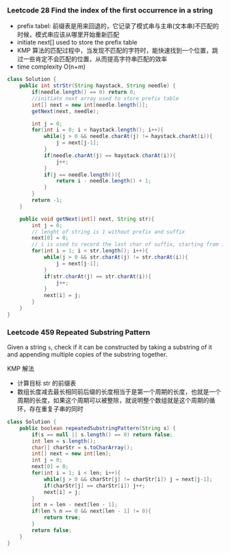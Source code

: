 ### Leetcode 28 Find the index of the first occurrence in a string

- prefix tabel: 前缀表是用来回退的，它记录了模式串与主串(文本串)不匹配的时候，模式串应该从哪里开始重新匹配
- initiate next[] used to store the prefix table
- KMP 算法的匹配过程中，当发现不匹配的字符时，能快速找到一个位置，跳过一些肯定不会匹配的位置，从而提高字符串匹配的效率
- time complexity O(n+m)

```java
class Solution {
    public int strStr(String haystack, String needle) {
        if(needle.length() == 0) return 0;
        //initiate next array used to store prefix table
        int[] next = new int[needle.length()];
        getNext(next, needle);

        int j = 0;
        for(int i = 0; i < haystack.length(); i++){
            while(j > 0 && needle.charAt(j) != haystack.charAt(i)){
                j = next[j-1];
            }
            if(needle.charAt(j) == haystack.charAt(i)){
                j++;
            }
            if(j == needle.length()){
                return i - needle.length() + 1;
            }
        }
        return -1;
    }

    public void getNext(int[] next, String str){
        int j = 0;
        // lenght of string is 1 without prefix and suffix
        next[0] = 0;
        // i is used to record the last char of suffix, starting from index of 1
        for(int i = 1; i < str.length(); i++){
            while(j > 0 && str.charAt(j) != str.charAt(i)){
                j = next[j-1];
            }
            if(str.charAt(j) == str.charAt(i)){
                j++;
            }
            next[i] = j;
        }
    }
}
```

### Leetcode 459 Repeated Substring Pattern

Given a string `s`, check if it can be constructed by taking a substring of it and appending multiple copies of the substring together.

KMP 解法

- 计算目标 str 的前缀表
- 数组长度减去最长相同前后缀的长度相当于是第一个周期的长度，也就是一个周期的长度，如果这个周期可以被整除，就说明整个数组就是这个周期的循环，存在重复子串的同时

```java
class Solution {
    public boolean repeatedSubstringPattern(String s) {
        if(s == null || s.length() == 0) return false;
        int len = s.length();
        char[] charStr = s.toCharArray();
        int[] next = new int[len];
        int j = 0;
        next[0] = 0;
        for(int i = 1; i < len; i++){
            while(j > 0 && charStr[j] != charStr[i]) j = next[j-1];
            if(charStr[j] == charStr[i]) j++;
            next[i] = j;
        }
        int n = len - next[len - 1];
        if(len % n == 0 && next[len - 1] != 0){
            return true;
        }
        return false;
    }
}
```
